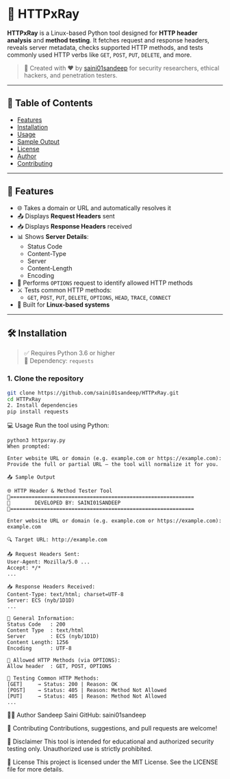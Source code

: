 # 🔎 HTTPxRay

**HTTPxRay** is a Linux-based Python tool designed for **HTTP header analysis** and **method testing**. It fetches request and response headers, reveals server metadata, checks supported HTTP methods, and tests commonly used HTTP verbs like `GET`, `POST`, `PUT`, `DELETE`, and more.

> 📌 Created with ❤️ by [saini01sandeep](https://github.com/saini01sandeep) for security researchers, ethical hackers, and penetration testers.

---

## 📂 Table of Contents

- [Features](#-features)
- [Installation](#-installation)
- [Usage](#-usage)
- [Sample Output](#-sample-output)
- [License](#-license)
- [Author](#-author)
- [Contributing](#-contributing)

---

## 🚀 Features

- 🌐 Takes a domain or URL and automatically resolves it
- 📤 Displays **Request Headers** sent
- 📥 Displays **Response Headers** received
- 📊 Shows **Server Details**:
  - Status Code
  - Content-Type
  - Server
  - Content-Length
  - Encoding
- 📡 Performs `OPTIONS` request to identify allowed HTTP methods
- ⚔️ Tests common HTTP methods:
  - `GET`, `POST`, `PUT`, `DELETE`, `OPTIONS`, `HEAD`, `TRACE`, `CONNECT`
- 💨 Built for **Linux-based systems**

---

## 🛠️ Installation

> ✅ Requires Python 3.6 or higher  
> 🧰 Dependency: `requests`

### 1. Clone the repository

```bash
git clone https://github.com/saini01sandeep/HTTPxRay.git
cd HTTPxRay
2. Install dependencies
pip install requests
```
💻 Usage
Run the tool using Python:
```
python3 httpxray.py
When prompted:

Enter website URL or domain (e.g. example.com or https://example.com):
Provide the full or partial URL — the tool will normalize it for you.

📤 Sample Output

🌐 HTTP Header & Method Tester Tool
🔧============================================================
🔧        DEVELOPED BY: SAINI01SANDEEP
🔧============================================================

Enter website URL or domain (e.g. example.com or https://example.com): example.com

🔍 Target URL: http://example.com

📤 Request Headers Sent:
User-Agent: Mozilla/5.0 ...
Accept: */*
...

📥 Response Headers Received:
Content-Type: text/html; charset=UTF-8
Server: ECS (nyb/1D1D)
...

🧾 General Information:
Status Code   : 200
Content Type  : text/html
Server        : ECS (nyb/1D1D)
Content Length: 1256
Encoding      : UTF-8

🔎 Allowed HTTP Methods (via OPTIONS):
Allow header  : GET, POST, OPTIONS

🚀 Testing Common HTTP Methods:
[GET]     → Status: 200 | Reason: OK
[POST]    → Status: 405 | Reason: Method Not Allowed
[PUT]     → Status: 405 | Reason: Method Not Allowed
...
```
👨‍💻 Author
Sandeep Saini
GitHub: saini01sandeep

🤝 Contributing
Contributions, suggestions, and pull requests are welcome!

🔐 Disclaimer
This tool is intended for educational and authorized security testing only. Unauthorized use is strictly prohibited.

🪪 License
This project is licensed under the MIT License.
See the LICENSE file for more details.
